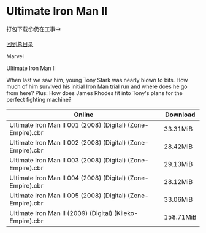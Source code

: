 # Ultimate Iron Man II

打包下载📦仍在工事中

[回到总目录](/Catalogs.md)

Marvel

Ultimate Iron Man II

When last we saw him, young Tony Stark was nearly blown to bits. How much of him survived his initial Iron Man trial run and where does he go from here? Plus: How does James Rhodes fit into Tony's plans for the perfect fighting machine? 





Online | Download
--- | ---
Ultimate Iron Man II 001 (2008) (Digital) (Zone-Empire).cbr | 33.31MiB
Ultimate Iron Man II 002 (2008) (Digital) (Zone-Empire).cbr | 28.42MiB
Ultimate Iron Man II 003 (2008) (Digital) (Zone-Empire).cbr | 29.13MiB
Ultimate Iron Man II 004 (2008) (Digital) (Zone-Empire).cbr | 28.12MiB
Ultimate Iron Man II 005 (2008) (Digital) (Zone-Empire).cbr | 33.06MiB
Ultimate Iron Man II (2009) (Digital) (Kileko-Empire).cbr | 158.71MiB